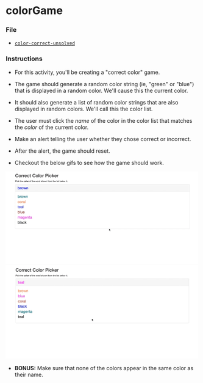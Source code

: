 # colorGame
### File

* [`color-correct-unsolved`](Unsolved/color-correct-unsolved.html)

### Instructions

* For this activity, you'll be creating a "correct color" game.

* The game should generate a random color string (ie, "green" or "blue") that is displayed in a random color. We'll cause this the current color.

* It should also generate a list of random color strings that are also displayed in random colors. We'll call this the color list.

* The user must click the *name* of the color in the color list that matches the *color* of the current color.

* Make an alert telling the user whether they chose correct or incorrect.

* After the alert, the game should reset.

* Checkout the below gifs to see how the game should work.

![correct color example](Images/correctColorExampleWin.gif)
![correct color example](Images/correctColorExampleLose.gif)

* **BONUS:** Make sure that none of the colors appear in the same color as their name.
